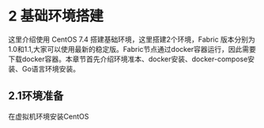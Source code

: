 # 2 基础环境搭建

这里介绍使用 CentOS 7.4 搭建基础环境，这里搭建2个环境，Fabric 版本分别为1.0和1.1,大家可以使用最新的稳定版。Fabric节点通过docker容器运行，因此需要下载docker容器。本章节首先介绍环境准本、docker安装、docker-compose安装、Go语言环境安装。

## 2.1环境准备

在虚拟机环境安装CentOS